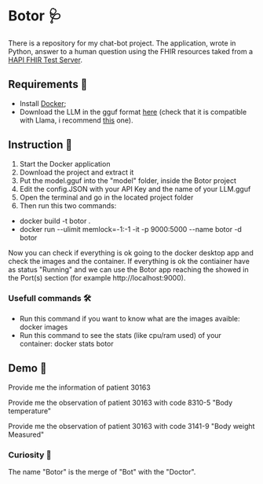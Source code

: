 # Botor 🩺
There is a repository for my chat-bot project. The application, wrote in Python, answer to a human question using the FHIR resources taked from a [HAPI FHIR Test Server](https://hapi.fhir.org/).

## Requirements 📝
- Install [Docker](https://www.docker.com/products/docker-desktop/);
- Download the LLM in the gguf format [here](https://huggingface.co/TheBloke) (check that it is compatible with Llama, i recommend [this](https://huggingface.co/TheBloke/Mistral-7B-Instruct-v0.1-GGUF) one).

## Instruction 📖
1. Start the Docker application
2. Download the project and extract it
3. Put the model.gguf into the "model" folder, inside the Botor project
4. Edit the config.JSON with your API Key and the name of your LLM.gguf
5. Open the terminal and go in the located project folder
6. Then run this two commands: 
  - docker build -t botor .
  - docker run --ulimit memlock=-1:-1 -it -p 9000:5000 --name botor -d botor

Now you can check if everything is ok going to the docker desktop app and check the images and the container. If everything is ok the contiainer have as status "Running" and we can use the Botor app reaching the showed in the Port(s) section (for example http://localhost:9000).

### Usefull commands 🛠️
- Run this command if you want to know what are the images avaible: docker images
- Run this command to see the stats (like cpu/ram used) of your container: docker stats botor

## Demo 🎥
Provide me the information of patient 30163
  
Provide me the observation of patient 30163 with code 8310-5 "Body temperature"
  
Provide me the observation of patient 30163 with code 3141-9 "Body weight Measured"

### Curiosity 🧐
The name "Botor" is the merge of "Bot" with the "Doctor".
